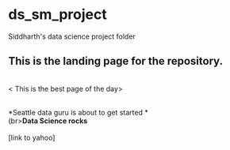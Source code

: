 # ds_sm_project
Siddharth's data science project  folder 


## This is the landing page for the repository.
<br><  This is the best page of the day> </br>

<br>*Seattle data  guru is about to get started *</br>
(br>**Data Science rocks**</br>
<br>[link to yahoo]</br>

